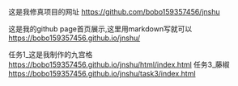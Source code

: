 这是我修真项目的网址
https://github.com/bobo159357456/jnshu

这是我的github page首页展示,这里用markdown写就可以
https://bobo159357456.github.io/jnshu/

任务1_这是我制作的九宫格
https://bobo159357456.github.io/jnshu/html/index.html
任务3_藤椒
https://bobo159357456.github.io/jnshu/task3/index.html